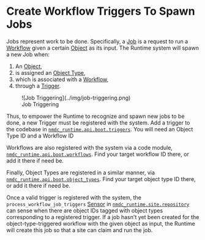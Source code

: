 # Create Workflow Triggers To Spawn Jobs

Jobs represent work to be done. Specifically, a [Job](https://api.microbiomedata.org/docs#/jobs)
is a request to run a [Workflow](https://api.microbiomedata.org/docs#/workflows) given a certain
[Object](https://api.microbiomedata.org/docs#/objects) as its input. The Runtime system will
spawn a new Job when:

1. An [Object](https://api.microbiomedata.org/docs#/objects),
2. is assigned an [Object Type](https://api.microbiomedata.org/docs#/object_types),
3. which is associated with a [Workflow](https://api.microbiomedata.org/docs#/workflows),
4. through a [Trigger](https://api.microbiomedata.org/docs#/triggers).

<figure markdown style="max-width: 25em">
  ![Job Triggering](../img/job-triggering.png)
  <figcaption>Job Triggering</figcaption>
</figure>

Thus, to empower the Runtime to recognize and spawn new jobs to be done, a new Trigger must be
registered with the system. Add a trigger to the codebase in
[`nmdc_runtime.api.boot.triggers`](https://github.com/microbiomedata/nmdc-runtime/blob/main/nmdc_runtime/api/boot/triggers.py).
You will need an Object Type ID and a Workflow ID

Workflows are also registered with the system via a code module,
[`nmdc_runtime.api.boot.workflows`](https://github.com/microbiomedata/nmdc-runtime/blob/main/nmdc_runtime/api/boot/workflows.py).
Find your target workflow ID there, or add it there if need be.

Finally, Object Types are registered in a similar manner, via
[`nmdc_runtime.api.boot.object_types`](https://github.com/microbiomedata/nmdc-runtime/blob/main/nmdc_runtime/api/boot/object_types.py).
Find your target object type ID there, or add it there if need be.

Once a valid trigger is registered with the system, the `process_workflow_job_triggers`
[Sensor](https://docs.dagster.io/concepts/partitions-schedules-sensors/sensors) in
[`nmdc_runtime.site.repository`](https://github.com/microbiomedata/nmdc-runtime/blob/main/nmdc_runtime/site/repository.py)
can sense when there are object IDs tagged with object types corresponding to a registered trigger.
If a job hasn't yet been created for the object-type-triggered workflow with the given object as
input, the Runtime will create this job so that a site can claim and run the job.